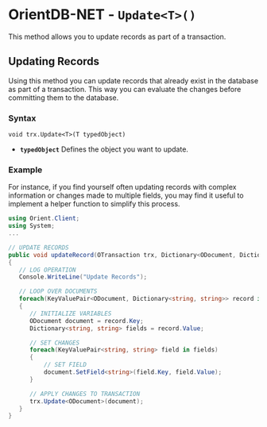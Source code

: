 
# OrientDB-NET - `Update<T>()`

This method allows you to update records as part of a transaction.

## Updating Records

Using this method you can update records that already exist in the database as part of a transaction.  This way you can evaluate the changes before committing them to the database.

### Syntax

```
void trx.Update<T>(T typedObject)
```

- **`typedObject`** Defines the object you want to update.

### Example

For instance, if you find yourself often updating records with complex information or changes made to multiple fields, you may find it useful to implement a helper function to simplify this process.

```csharp
using Orient.Client;
using System;
...

// UPDATE RECORDS
public void updateRecord(OTransaction trx, Dictionary<ODocument, Dictionary<string, string>> records)
{
   // LOG OPERATION
   Console.WriteLine("Update Records");

   // LOOP OVER DOCUMENTS
   foreach(KeyValuePair<ODocument, Dictionary<string, string>> record in records)
   {
      // INITIALIZE VARIABLES
      ODocument document = record.Key;
      Dictionary<string, string> fields = record.Value;

      // SET CHANGES
      foreach(KeyValuePair<string, string> field in fields)
      {
          // SET FIELD
          document.SetField<string>(field.Key, field.Value);
      }

      // APPLY CHANGES TO TRANSACTION
      trx.Update<ODocument>(document);
   }
}
``` 
